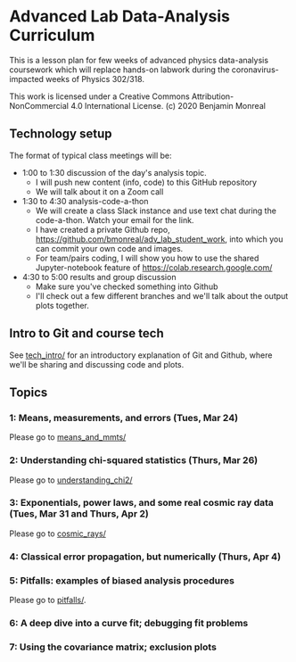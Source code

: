 # Advanced Lab Data-Analysis Curriculum

This is a lesson plan for few weeks of advanced physics data-analysis coursework which will replace hands-on labwork during the coronavirus-impacted weeks of Physics 302/318.

This work is licensed under a Creative Commons Attribution-NonCommercial 4.0 International License.  (c) 2020 Benjamin Monreal

## Technology setup

The format of typical class meetings will be:

* 1:00 to 1:30 discussion of the day's analysis topic.
    * I will push new content (info, code) to this GitHub repository
    * We will talk about it on a Zoom call
* 1:30 to 4:30 analysis-code-a-thon
    * We will create a class Slack instance and use text chat during the code-a-thon.  Watch your email for the link.
	* I have created a private Github repo, https://github.com/bmonreal/adv_lab_student_work, into which you can commit your own code and images.  
    * For team/pairs coding, I will show you how to use the shared Jupyter-notebook feature of https://colab.research.google.com/
* 4:30 to 5:00 results and group discussion
    * Make sure you've checked something into Github
    * I'll check out a few different branches and we'll talk about the output plots together.

## Intro to Git and course tech
See [tech_intro/](tech_info/) for an introductory explanation of Git and Github, where we'll be sharing and discussing code and plots.

## Topics

### 1: Means, measurements, and errors (Tues, Mar 24)
Please go to [means_and_mmts/](means_and_mmts/) 

### 2: Understanding chi-squared statistics (Thurs, Mar 26)
Please go to [understanding_chi2/](understanding_chi2/)

### 3: Exponentials, power laws, and some real cosmic ray data (Tues, Mar 31 and Thurs, Apr 2)
Please go to [cosmic_rays/](cosmic_rays/)

### 4: Classical error propagation, but numerically (Thurs, Apr 4)

### 5: Pitfalls: examples of biased analysis procedures
Please go to [pitfalls/](pitfalls/).

### 6: A deep dive into a curve fit; debugging fit problems

### 7: Using the covariance matrix; exclusion plots
